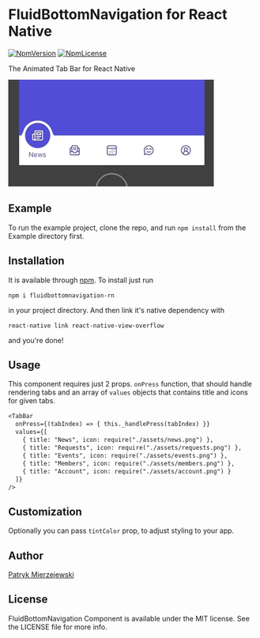 # FluidBottomNavigation for React Native

[![NpmVersion](https://img.shields.io/npm/v/fluidbottomnavigation-rn.svg?style=flat-square)](https://www.npmjs.com/package/fluidbottomnavigation-rn)
[![NpmLicense](https://img.shields.io/npm/l/fluidbottomnavigation-rn.svg?style=flat-square)](https://www.npmjs.com/package/fluidbottomnavigation-rn)

The Animated Tab Bar for React Native

![Sample](https://raw.githubusercontent.com/10clouds/FluidBottomNavigation-rn/master/static/sample.gif)

## Example

To run the example project, clone the repo, and run `npm install` from the Example directory first.

## Installation

It is available through [npm](https://npmjs.com). To install just run

```
npm i fluidbottomnavigation-rn
```

in your project directory. And then link it's native dependency with

```
react-native link react-native-view-overflow
```

and you're done!

## Usage

This component requires just 2 props. `onPress` function, that should handle rendering tabs and an array of `values` objects that contains title and icons for given tabs.

```JSX
<TabBar
  onPress={(tabIndex) => { this._handlePress(tabIndex) }}
  values={[
    { title: "News", icon: require("./assets/news.png") },
    { title: "Requests", icon: require("./assets/requests.png") },
    { title: "Events", icon: require("./assets/events.png") },
    { title: "Members", icon: require("./assets/members.png") },
    { title: "Account", icon: require("./assets/account.png") }
  ]}
/>
```

## Customization

Optionally you can pass `tintColor` prop, to adjust styling to your app.

## Author

[Patryk Mierzejewski](https://github.com/pmierzejewski)

## License

FluidBottomNavigation Component is available under the MIT license. See the LICENSE file for more info.
